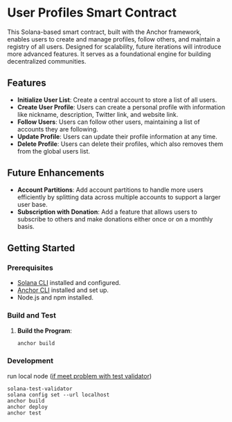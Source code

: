 # User Profiles Smart Contract

This Solana-based smart contract, built with the Anchor framework, enables users to create and manage profiles, follow others, and maintain a registry of all users. Designed for scalability, future iterations will introduce more advanced features. It serves as a foundational engine for building decentralized communities.

## Features

- **Initialize User List**: Create a central account to store a list of all users.
- **Create User Profile**: Users can create a personal profile with information like nickname, description, Twitter link, and website link.
- **Follow Users**: Users can follow other users, maintaining a list of accounts they are following.
- **Update Profile**: Users can update their profile information at any time.
- **Delete Profile**: Users can delete their profiles, which also removes them from the global users list.

## Future Enhancements

- **Account Partitions**: Add account partitions to handle more users efficiently by splitting data across multiple accounts to support a larger user base.
- **Subscription with Donation**: Add a feature that allows users to subscribe to others and make donations either once or on a monthly basis.

## Getting Started

### Prerequisites
- [Solana CLI](https://docs.solana.com/cli/install-solana-cli-tools) installed and configured.
- [Anchor CLI](https://www.anchor-lang.com/docs/installation) installed and set up.
- Node.js and npm installed.

### Build and Test

1. **Build the Program**:
   ```sh
   anchor build


### Development
run local node ([if meet problem with test validator](https://github.com/solana-labs/solana/issues/28899#issuecomment-1694152935))
```
solana-test-validator
solana config set --url localhost
anchor build 
anchor deploy
anchor test
```
